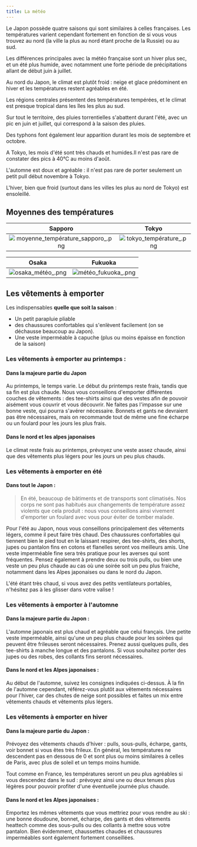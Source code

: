 ```yaml
---
title: La météo
---
```


Le Japon possède quatre saisons qui sont similaires à celles françaises. Les températures varient cependant fortement en fonction de si vous vous trouvez au nord (la ville la plus au nord étant proche de la Russie) ou au sud.

Les différences principales avec la météo française sont un hiver plus sec, et un été plus humide, avec notamment une forte période de précipitations allant de début juin à juillet.

Au nord du Japon, le climat est plutôt froid : neige et glace prédominent en hiver et les températures restent agréables en été.

Les régions centrales présentent des températures tempérées, et le climat est presque tropical dans les îles les plus au sud.

Sur tout le territoire, des pluies torrentielles s'abattent durant l'été, avec un pic en juin et juillet, qui correspond à la saison des pluies.

Des typhons font également leur apparition durant les mois de septembre et octobre.

A Tokyo, les mois d'été sont très chauds et humides.Il n'est pas rare de constater des pics à 40°C au moins d'août.

L'automne est doux et agréable : il n'est pas rare de porter seulement un petit pull début novembre à Tokyo.

L'hiver, bien que froid (surtout dans les villes les plus au nord de Tokyo) est ensoleillé.

## Moyennes des températures

|Sapporo|Tokyo|
|:-:|:-:|
|![moyenne_température_sapporo_.png](/images/moyenne_température_sapporo_.png)|![tokyo_température_.png](/images/tokyo_température_.png)|

|Osaka|Fukuoka|
|:-:|:-:|
|![osaka_météo_.png](/images/osaka_météo_.png)|![météo_fukuoka_.png](/images/météo_fukuoka_.png)|

## Les vêtements à emporter

Les indispensables **quelle que soit la saison** :
* Un petit parapluie pliable
* des chaussures confortables qui s'enlèvent facilement (on se déchausse beaucoup au Japon).
* Une veste imperméable à capuche (plus ou moins épaisse en fonction de la saison)

### Les vêtements à emporter au printemps :

#### Dans la majeure partie du Japon

Au printemps, le temps varie. Le début du printemps reste frais, tandis que sa fin est plus chaude.
Nous vous conseillons d'emporter différentes couches de vêtements : des tee-shirts ainsi que des vestes afin de pouvoir aisément vous couvrir et vous découvrir.
Ne faites pas l'impasse sur une bonne veste, qui pourra s'avérer nécessaire.
Bonnets et gants ne devraient pas être nécessaires, mais on recommande tout de même une fine écharpe ou un foulard pour les jours les plus frais.
  
#### Dans le nord et les alpes japonaises
Le climat reste frais au printemps, prévoyez une veste assez chaude, ainsi que des vêtements plus légers pour les jours un peu plus chauds.

### Les vêtements à emporter en été

#### Dans tout le Japon :

> En été, beaucoup de bâtiments et de transports sont climatisés. Nos corps ne sont pas habitués aux changements de température assez violents que cela produit : nous vous conseillons ainsi vivement d'emporter un foulard avec vous pour éviter de tomber malade.

Pour l'été au Japon, nous vous conseillons principalement des vêtements légers, comme il peut faire très chaud. Des chaussures confortables qui tiennent bien le pied tout en le laissant respirer, des tee-shirts, des shorts, jupes ou pantalon fins en cotons et flanelles seront vos meilleurs amis. Une veste imperméable fine sera très pratique pour les averses qui sont fréquentes. Pensez également à prendre deux ou trois pulls, ou bien une veste un peu plus chaude au cas où une soirée soit un peu plus fraiche, notamment dans les Alpes japonaises ou dans le nord du Japon.

L'été étant très chaud, si vous avez des petits ventilateurs portables, n'hésitez pas à les glisser dans votre valise !

### Les vêtements à emporter à l'automne

#### Dans la majeure partie du Japon :

L'automne japonais est plus chaud et agréable que celui français.
Une petite veste imperméable, ainsi qu'une un peu plus chaude pour les soirées qui peuvent être frileuses seront nécessaires. Prenez aussi quelques pulls, des tee-shirts à manche longue et des pantalons. Si vous souhaitez porter des jupes ou des robes, des collants fins seront nécessaires.

#### Dans le nord et les Alpes japonaises :

Au début de l'automne, suivez les consignes indiquées ci-dessus. À la fin de l'automne cependant, référez-vous plutôt aux vêtements nécessaires pour l'hiver, car des chutes de neige sont possibles et faites un mix entre vêtements chauds et vêtements plus légers.

### Les vêtements à emporter en hiver

#### Dans la majeure partie du Japon :

Prévoyez des vêtements chauds d'hiver : pulls, sous-pulls, écharpe, gants, voir bonnet si vous êtes très frileux. En général, les températures ne descendent pas en dessous de 0 et sont plus ou moins similaires à celles de Paris, avec plus de soleil et un temps moins humide.  

 Tout comme en France, les températures seront un peu plus agréables si vous descendez dans le sud : prévoyez ainsi une ou deux tenues plus légères pour pouvoir profiter d'une éventuelle journée plus chaude.  

#### Dans le nord et les Alpes japonaises :

Emportez les mêmes vêtements que vous mettriez pour vous rendre au ski : une bonne doudoune, bonnet, écharpe, des gants et des vêtements heattech comme des sous-pulls ou des collants à mettre sous votre pantalon. Bien évidemment, chaussettes chaudes et chaussures imperméables sont également fortement conseillées.